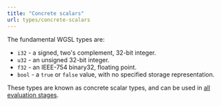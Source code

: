 ```yaml
---
title: "Concrete scalars"
url: types/concrete-scalars
---
```


The fundamental WGSL types are:

* `i32` - a signed, two's complement, 32-bit integer.
* `u32` - an unsigned 32-bit integer.
* `f32` - an IEEE-754 binary32, floating point.
* `bool` - a `true` or `false` value, with no specified storage representation.

These types are known as concrete scalar types, and can be used in [all evaluation stages](/expressions/).
